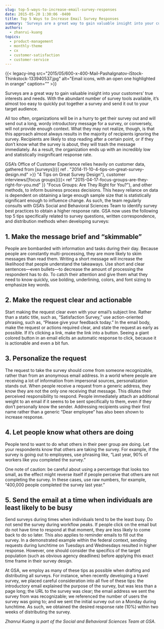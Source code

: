 ```yaml
---
slug: top-5-ways-to-increase-email-survey-responses
date: 2015-05-20 1:30:06 -0400
title: Top 5 Ways to Increase Email Survey Responses
summary: 'Surveys are a great way to gain valuable insight into your customers’ true interests and needs. With the abundant number of survey tools available, it’s almost too easy to quickly put together a survey and send it out to your target audience. All too often, organizations will be in a hurry to get their survey'
authors:
  - zhanrui-kuang
topics:
  - product-management
  - monthly-theme
  - cx
  - customer-satisfaction
  - customer-service
---
```


{{< legacy-img src="2015/05/600-x-400-Mail-PashaIgnatov-iStock-Thinkstock-133940537.jpg" alt="Email icons, with an open one highlighted in orange" caption="" >}} 

Surveys are a great way to gain valuable insight into your customers’ true interests and needs. With the abundant number of survey tools available, it’s almost too easy to quickly put together a survey and send it out to your target audience.

All too often, organizations will be in a hurry to get their survey out and will send out a long, wordy introductory message for a survey, or conversely, will not provide enough context. What they may not realize, though, is that this approach almost always results in the majority of recipients ignoring the survey. Recipients are likely to stop reading after a certain point, or if they don’t know what the survey is about, they will trash the message immediately. As a result, the organization ends up with an incredibly low and statistically insignificant response rate.

GSA’s Office of Customer Experience relies heavily on customer data, gathered from [surveys]({{ ref . "2014-11-10-4-tips-on-great-survey-design.md" >}} "4 Tips on Great Survey Design"), customer interviews/[focus groups]({{< ref "2015-04-17-focus-groups-are-they-right-for-you.md" }} "Focus Groups: Are They Right for You?"), and other methods, to inform business process decisions. This heavy reliance on data is dependent on obtaining a large enough sample size that is statistically significant enough to influence change. As such, the team regularly consults with GSA’s Social and Behavioral Sciences Team to identify survey best practices to obtain a higher response rate. GSA now uses the following top 5 tips specifically related to survey questions, written correspondence, and distribution methods when developing surveys:

## 1. Make the message brief and “skimmable”

People are bombarded with information and tasks during their day. Because people are constantly multi-processing, they are more likely to skim messages than read them. Writing a short message will increase the likelihood that people understand the takeaways. Use short and clear sentences—even bullets—to decrease the amount of processing the respondent has to do. To catch their attention and give them what they need to know quickly, use bolding, underlining, colors, and font sizing to emphasize key words.

## 2. Make the request clear and actionable

Start making the request clear even with your email’s subject line. Rather than a static title, such as, “Satisfaction Survey,” use action-oriented phrasing, such as, “Please give your feedback today.” In the email body, make the request or actions required clear, and state the request as early as possible. If it’s clicking a link, make the link into a button. Seeing a giant colored button in an email elicits an automatic response to click, because it is actionable and even a bit fun.

## 3. Personalize the request

The request to take the survey should come from someone recognizable, rather than from an anonymous email address. In a world where people are receiving a lot of information from impersonal sources, personalization stands out. When people receive a request from a generic address, they know they are not the only one receiving that message. This dilutes their perceived responsibility to respond. People immediately attach an additional weight to an email if it seems to be sent specifically to them, even if they don’t personally know the sender. Addressing recipients using their first name rather than a generic “Dear employee” has also been shown to increase response.

## 4. Let people know what others are doing

People tend to want to do what others in their peer group are doing. Let your respondents know that others are taking the survey. For example, if the survey is going out to employees, use phrasing like, “Last year, 90% of workers like you completed the survey.”

One note of caution: be careful about using a percentage that looks too small, as the effect might reverse itself if people perceive that others are not completing the survey. In these cases, use raw numbers, for example, “400,000 people completed the survey last year.”

## 5. Send the email at a time when individuals are least likely to be busy

Send surveys during times when individuals tend to be the least busy. Do not send the survey during workflow peaks. If people click on the email but do not have time to respond at that moment, they are less likely to come back to do so later. This also applies to reminder emails to fill out the survey. In a demonstrated example within the federal context, sending requests during lunchtime on Tuesdays and Wednesdays resulted in higher response. However, one should consider the specifics of the target population (such as obvious agency deadlines) before applying this exact time frame in their survey design.

At GSA, we employ as many of these tips as possible when drafting and distributing all surveys. For instance, when recently developing a travel survey, we placed careful consideration into all five of these tips: the introductory email explained the purpose of the survey, but was less than a page long; the URL to the survey was clear; the email address we sent the survey from was recognizable; we referenced the number of users the survey was going to; and we sent the initial survey out on a Monday during lunchtime. As such, we obtained the desired response rate (10%) within two weeks of distributing the survey.

_Zhanrui Kuang is part of the Social and Behavioral Sciences Team at GSA._
